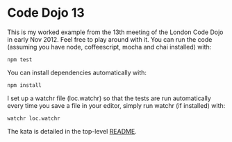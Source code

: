 Code Dojo 13
============
This is my worked example from the 13th meeting of the London Code Dojo in early Nov 2012. Feel free to play around with it. You can run the code (assuming you have node, coffeescript, mocha and chai installed) with:

    npm test

You can install dependencies automatically with:

    npm install

I set up a watchr file (loc.watchr) so that the tests are run automatically every time you save a file in your editor, simply run watchr (if installed) with:

    watchr loc.watchr

The kata is detailed in the top-level [README](../README.md).
